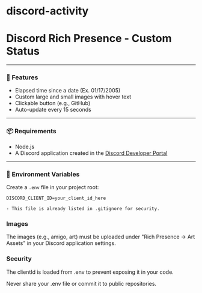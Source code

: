 # discord-activity

# Discord Rich Presence - Custom Status

---

### 🚀 Features

- Elapsed time since a date (Ex. 01/17/2005) 
- Custom large and small images with hover text
- Clickable button (e.g., GitHub)
- Auto-update every 15 seconds

---

### 📦 Requirements

- Node.js
- A Discord application created in the [Discord Developer Portal](https://discord.com/developers/applications)

---

### 🔐 Environment Variables

Create a `.env` file in your project root:

```env
DISCORD_CLIENT_ID=your_client_id_here

- This file is already listed in .gitignore for security.

```
### Images

The images (e.g., amigo, art) must be uploaded under
"Rich Presence → Art Assets" in your Discord application settings.

### Security
The clientId is loaded from .env to prevent exposing it in your code.

Never share your .env file or commit it to public repositories.